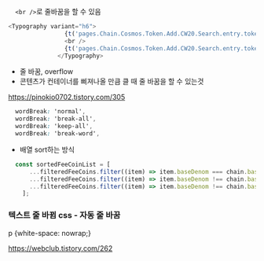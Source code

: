 `  <br />`로 줄바꿈을 할 수 있음
```typescript
<Typography variant="h6">
                {t('pages.Chain.Cosmos.Token.Add.CW20.Search.entry.tokenIconText1')}
                <br />
                {t('pages.Chain.Cosmos.Token.Add.CW20.Search.entry.tokenIconText2')}
              </Typography>
```
- 줄 바꿈, overflow
- 콘텐츠가 컨테이너를 삐져나올 만큼 클 때 줄 바꿈을 할 수 있는것 

https://pinokio0702.tistory.com/305

```css
  wordBreak: 'normal',
  wordBreak: 'break-all',
  wordBreak: 'keep-all',
  wordBreak: 'break-word',


```

- 배열 sort하는 방식
```ts
  const sortedFeeCoinList = [
      ...filteredFeeCoins.filter((item) => item.baseDenom === chain.baseDenom),
      ...filteredFeeCoins.filter((item) => item.baseDenom !== chain.baseDenom && gt(item.availableAmount, '0')),
      ...filteredFeeCoins.filter((item) => item.baseDenom !== chain.baseDenom && !gt(item.availableAmount, '0')),
    ];
```

### 텍스트 줄 바뀜 css - 자동 줄 바꿈

p {white-space: nowrap;}

https://webclub.tistory.com/262